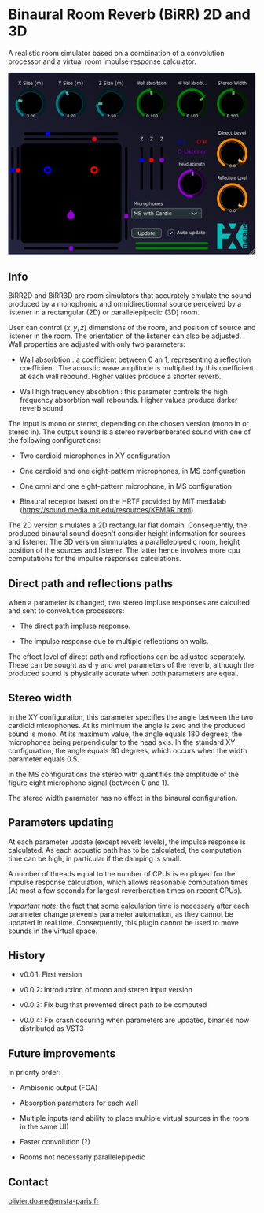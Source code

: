 # Binaural Room Reverb (BiRR) 2D and 3D

A realistic room simulator based on a combination of a convolution processor and a virtual room impulse response calculator.

![image info](./doc/BiRR3D_screen.png)

<!-- ### BiRR2D
![image info](./doc/BiRR2D_screen.png) -->

## Info

BiRR2D and BiRR3D are room simulators that accurately emulate the sound produced by a monophonic and omnidirectionnal source perceived by a listener in a rectangular (2D) or parallelepipedic (3D) room.

User can control $(x,y,z)$ dimensions of the room, and position of source and listener in the room. The orientation of the listener can also be adjusted. Wall properties are adjusted with only two parameters:

- Wall absorbtion : a coefficient between 0 an 1, representing a reflection coefficient. The acoustic wave amplitude is multiplied by this coefficient at each wall rebound. Higher values produce a shorter reverb.

- Wall high frequency absobtion : this parameter controls the high frequency absorbtion wall rebounds. Higher values produce darker reverb sound.

The input is mono or stereo, depending on the chosen version (mono in or stereo in). The output sound is a stereo reverberberated sound with one of the following configurations:

- Two cardioid microphones in XY configuration

- One cardioid and one eight-pattern microphones, in MS configuration

- One omni and one eight-pattern microphone, in MS configuration

- Binaural receptor based on the HRTF provided by MIT medialab (https://sound.media.mit.edu/resources/KEMAR.html).

The 2D version simulates a 2D rectangular flat domain. Consequently, the produced binaural sound doesn't consider height information for sources and listener. The 3D version simmulates a parallelepipedic room, height position of the sources and listener. The latter hence involves more cpu computations for the impulse responses calculations.

## Direct path and reflections paths

when a parameter is changed, two stereo impluse responses are calculted and sent to convolution processors:

- The direct path impluse response.

- The impulse response due to multiple reflections on walls.

The effect level of direct path and reflections can be adjusted separately. These can be sought as dry and wet parameters of the reverb, although the produced sound is physically acurate when both parameters are equal.

## Stereo width

In the XY configuration, this parameter specifies the angle between the two cardioid microphones. At its minimum the angle is zero and the produced sound is mono. At its maximum value, the angle equals 180 degrees, the microphones being perpendicular to the head axis. In the standard XY configuration, the angle equals 90 degrees, which occurs when the width parameter equals 0.5.

In the MS configurations the stereo with quantifies the amplitude of the figure eight microphone signal (between 0 and 1).

The stereo width parameter has no effect in the binaural configuration.

## Parameters updating

At each parameter update (except reverb levels), the impulse response is calculated. As each acoustic path has to be calculated, the computation time can be high, in particular if the damping is small.

A number of threads equal to the number of CPUs is employed for the impulse response calculation, which allows reasonable computation times (At most a few seconds for largest reverberation times on recent CPUs).

*Important note:* the fact that some calculation time is necessary after each parameter change prevents parameter automation, as they cannot be updated in real time. Consequently, this plugin cannot be used to move sounds in the virtual space.

## History

- v0.0.1: First version

- v0.0.2: Introduction of mono and stereo input version

- v0.0.3: Fix bug that prevented direct path to be computed

- v0.0.4: Fix crash occuring when parameters are updated, binaries now distributed as VST3

## Future improvements

In priority order:

- Ambisonic output (FOA)

- Absorption parameters for each wall

- Multiple inputs (and ability to place multiple virtual sources in the room in the same UI)

- Faster convolution (?)

- Rooms not necessarly parallelepipedic

## Contact

olivier.doare@ensta-paris.fr
